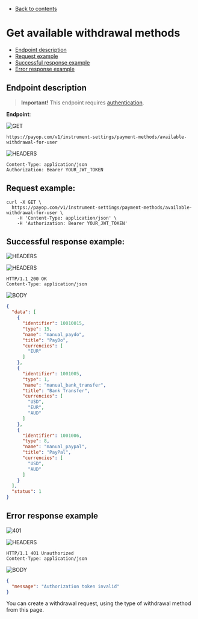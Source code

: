 * [Back to contents](../Readme.md#contents)

# Get available withdrawal methods

* [Endpoint description](#endpoint-description)
* [Request example](#request-example)
* [Successful response example](#successful-response-example)
* [Error response example](#error-response-example)

## Endpoint description

> **Important!** This endpoint requires [authentication](../Authentication/bearerAuthentication.md).

**Endpoint**:

![GET](https://img.shields.io/badge/-GET-blue?style=for-the-badge)

```
https://payop.com/v1/instrument-settings/payment-methods/available-withdrawal-for-user
```

![HEADERS](https://img.shields.io/badge/-HEADERS-yellowgreen?style=for-the-badge)

```shell
Content-Type: application/json
Authorization: Bearer YOUR_JWT_TOKEN
```

## Request example:

```shell
curl -X GET \
  https://payop.com/v1/instrument-settings/payment-methods/available-withdrawal-for-user \
    -H 'Content-Type: application/json' \
    -H 'Authorization: Bearer YOUR_JWT_TOKEN'
```    

## Successful response example:

![HEADERS](https://img.shields.io/badge/200-ok-blue?style=for-the-badge)

![HEADERS](https://img.shields.io/badge/-HEADERS-yellowgreen?style=for-the-badge)

```shell
HTTP/1.1 200 OK
Content-Type: application/json
```

![BODY](https://img.shields.io/badge/-BODY-blueviolet?style=for-the-badge)

```json
{
  "data": [
    {
      "identifier": 10010015,
      "type": 15,
      "name": "manual_paydo",
      "title": "PayDo",
      "currencies": [
        "EUR"
      ]
    },
    {
      "identifier": 1001005,
      "type": 1,
      "name": "manual_bank_transfer",
      "title": "Bank Transfer",
      "currencies": [
        "USD",
        "EUR",
        "AUD"
      ]
    },
    {
      "identifier": 1001006,
      "type": 8,
      "name": "manual_paypal",
      "title": "PayPal",
      "currencies": [
        "USD",
        "AUD"
      ]
    }
  ],
  "status": 1
}
```

## Error response example

![401](https://img.shields.io/badge/401-Unauthorized-red?style=for-the-badge)

![HEADERS](https://img.shields.io/badge/-HEADERS-yellowgreen?style=for-the-badge)

```shell
HTTP/1.1 401 Unauthorized
Content-Type: application/json
```

![BODY](https://img.shields.io/badge/-BODY-blueviolet?style=for-the-badge)

```json
{
  "message": "Authorization token invalid"
}
```

You can create a withdrawal request, using the type of withdrawal method from this page.